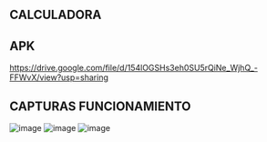 ## CALCULADORA
## APK
https://drive.google.com/file/d/154lOGSHs3eh0SU5rQiNe_WjhQ_-FFWvX/view?usp=sharing

## CAPTURAS FUNCIONAMIENTO
![image](https://github.com/user-attachments/assets/fd92e99e-c0d8-4f3b-94dc-e5ff43218fc8)
![image](https://github.com/user-attachments/assets/3b57689b-cbc8-446a-b02b-2a6e0547ccf6)
![image](https://github.com/user-attachments/assets/3fc4ac19-af9a-4781-90cf-b779cfd58e46)
